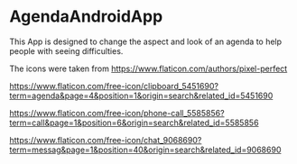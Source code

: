 # AgendaAndroidApp

This App is designed to change the aspect and look of an agenda to help people with seeing difficulties.

The icons were taken from
https://www.flaticon.com/authors/pixel-perfect 

https://www.flaticon.com/free-icon/clipboard_5451690?term=agenda&page=4&position=1&origin=search&related_id=5451690

https://www.flaticon.com/free-icon/phone-call_5585856?term=call&page=1&position=6&origin=search&related_id=5585856


https://www.flaticon.com/free-icon/chat_9068690?term=messag&page=1&position=40&origin=search&related_id=9068690